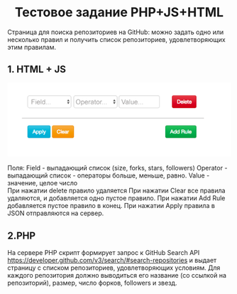 <h1 align="center">Тестовое задание PHP+JS+HTML</h1>


Страница для поиска репозиториев на GitHub: можно задать одно или несколько правил и получить список репозиториев, удовлетворяющих этим правилам.



## 1. HTML + JS

<img src="image/test.png">


Поля: 
Field - выпадающий список (size, forks, stars, followers)
Operator - выпадающий список - операторы больше, меньше, равно. 
Value - значение, целое число
</br>
При нажатии delete правило удаляется 
При нажатии Clear все правила удаляются, и добавляется одно пустое правило.
При нажатии Add Rule добавляется пустое правило в конец.
При нажатии Apply правила в JSON отправляются на сервер.

## 2.PHP 

На сервере PHP скрипт формирует запрос к GitHub Search API <a href="https://developer.github.com/v3/search/#search-repositories">https://developer.github.com/v3/search/#search-repositories</a> и выдает страницу с списком репозиториев, удовлетворяющих условиям. Для каждого репозитория должно выводиться его название (со ссылкой на репозиторий), размер, число форков, followers и звезд.
